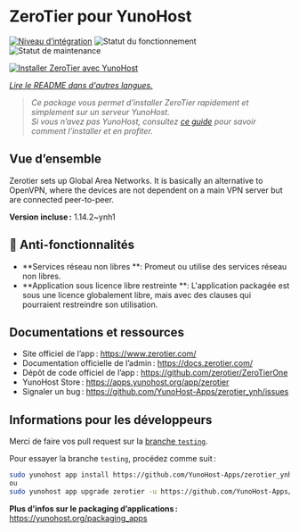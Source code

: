 <!--
Nota bene : ce README est automatiquement généré par <https://github.com/YunoHost/apps/tree/master/tools/readme_generator>
Il NE doit PAS être modifié à la main.
-->

# ZeroTier pour YunoHost

[![Niveau d’intégration](https://dash.yunohost.org/integration/zerotier.svg)](https://ci-apps.yunohost.org/ci/apps/zerotier/) ![Statut du fonctionnement](https://ci-apps.yunohost.org/ci/badges/zerotier.status.svg) ![Statut de maintenance](https://ci-apps.yunohost.org/ci/badges/zerotier.maintain.svg)

[![Installer ZeroTier avec YunoHost](https://install-app.yunohost.org/install-with-yunohost.svg)](https://install-app.yunohost.org/?app=zerotier)

*[Lire le README dans d'autres langues.](./ALL_README.md)*

> *Ce package vous permet d’installer ZeroTier rapidement et simplement sur un serveur YunoHost.*  
> *Si vous n’avez pas YunoHost, consultez [ce guide](https://yunohost.org/install) pour savoir comment l’installer et en profiter.*

## Vue d’ensemble

Zerotier sets up Global Area Networks.
It is basically an alternative to OpenVPN, where the devices are not dependent on a main VPN server but are connected peer-to-peer.


**Version incluse :** 1.14.2~ynh1
## :red_circle: Anti-fonctionnalités

- **Services réseau non libres **: Promeut ou utilise des services réseau non libres.
- **Application sous licence libre restreinte **: L'application packagée est sous une licence globalement libre, mais avec des clauses qui pourraient restreindre son utilisation.

## Documentations et ressources

- Site officiel de l’app : <https://www.zerotier.com/>
- Documentation officielle de l’admin : <https://docs.zerotier.com/>
- Dépôt de code officiel de l’app : <https://github.com/zerotier/ZeroTierOne>
- YunoHost Store : <https://apps.yunohost.org/app/zerotier>
- Signaler un bug : <https://github.com/YunoHost-Apps/zerotier_ynh/issues>

## Informations pour les développeurs

Merci de faire vos pull request sur la [branche `testing`](https://github.com/YunoHost-Apps/zerotier_ynh/tree/testing).

Pour essayer la branche `testing`, procédez comme suit :

```bash
sudo yunohost app install https://github.com/YunoHost-Apps/zerotier_ynh/tree/testing --debug
ou
sudo yunohost app upgrade zerotier -u https://github.com/YunoHost-Apps/zerotier_ynh/tree/testing --debug
```

**Plus d’infos sur le packaging d’applications :** <https://yunohost.org/packaging_apps>
